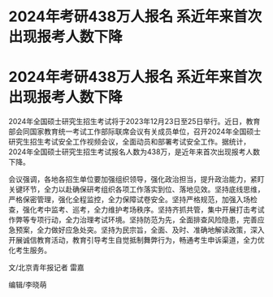 # 2024年考研438万人报名 系近年来首次出现报考人数下降

# 2024年考研438万人报名 系近年来首次出现报考人数下降

2024年全国硕士研究生招生考试将于2023年12月23日至25日举行。近日，教育部会同国家教育统一考试工作部际联席会议有关成员单位，召开2024年全国硕士研究生招生考试安全工作视频会议，全面动员和部署考试安全工作。据统计，2024年全国硕士研究生招生考试报名人数为438万，是近年来首次出现报考人数下降。

会议强调，各地各招生单位要加强组织领导，强化政治担当，提升政治能力，紧盯关键环节，全力以赴确保研考组织各项工作落实到位、落地见效。坚持底线思维，严格保密管理，强化全程监控，全力保障试卷安全。坚持严格规范，加强入场检查，强化考中监考、巡考，全力维护考场秩序。坚持齐抓共管，集中开展打击考试作弊等专项行动，全力治理考试环境。坚持防范为先，全面排查风险隐患，完善应急预案，全力做好应急处突。坚持为民宗旨，全面、及时、准确地解读政策，深入开展诚信教育活动，教育引导考生自觉抵制舞弊行为，畅通考生申诉渠道，全力优化考生服务。

文/北京青年报记者 雷嘉

编辑/李晓萌

